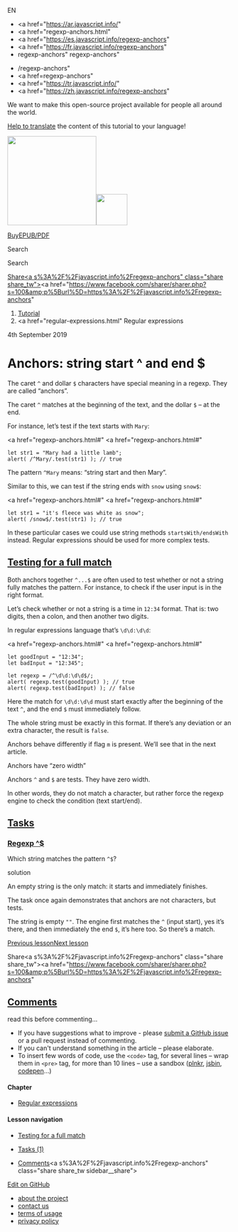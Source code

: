 EN

- <a href="https://ar.javascript.info/"
- <a href="regexp-anchors.html"
- <a href="https://es.javascript.info/regexp-anchors"
- <a href="https://fr.javascript.info/regexp-anchors"
- regexp-anchors"
  regexp-anchors"

<!-- -->

- /regexp-anchors"
- <a href=regexp-anchors"
- <a href="https://tr.javascript.info/"
- <a href="https://zh.javascript.info/regexp-anchors"

We want to make this open-source project available for people all around the world.

[Help to translate](translate.html) the content of this tutorial to your language!

<a href="index.html" class="sitetoolbar__link sitetoolbar__link_logo"><img src="img/sitetoolbar__logo_en.svg" class="sitetoolbar__logo sitetoolbar__logo_normal" width="200" /><img src="img/sitetoolbar__logo_small_en.svg" class="sitetoolbar__logo sitetoolbar__logo_small" width="70" /></a>

<a href="ebook.html" class="buy-book-button"><span class="buy-book-button__extra-text">Buy</span>EPUB/PDF</a>

Search

Search

<a href="tutorial/map.html" class="map">

<span class="share-icons__title">Share</span><a s%3A%2F%2Fjavascript.info%2Fregexp-anchors" class="share share_tw"></a><a href="https://www.facebook.com/sharer/sharer.php?s=100&amp;p%5Burl%5D=https%3A%2F%2Fjavascript.info%2Fregexp-anchors" </a>

1.  <a href="index.html" class="breadcrumbs__link"><span class="breadcrumbs__hidden-text">Tutorial</span></a>
2.  <span id="breadcrumb-1"><a href="regular-expressions.html" Regular expressions</span></a></span>

4th September 2019

# Anchors: string start ^ and end $

The caret `^` and dollar `$` characters have special meaning in a regexp. They are called “anchors”.

The caret `^` matches at the beginning of the text, and the dollar `$` – at the end.

For instance, let’s test if the text starts with `Mary`:

<a href="regexp-anchors.html#"
<a href="regexp-anchors.html#"

    let str1 = "Mary had a little lamb";
    alert( /^Mary/.test(str1) ); // true

The pattern `^Mary` means: “string start and then Mary”.

Similar to this, we can test if the string ends with `snow` using `snow$`:

<a href="regexp-anchors.html#"
<a href="regexp-anchors.html#"

    let str1 = "it's fleece was white as snow";
    alert( /snow$/.test(str1) ); // true

In these particular cases we could use string methods `startsWith/endsWith` instead. Regular expressions should be used for more complex tests.

## <a href="regexp-anchors.html#testing-for-a-full-match" id="testing-for-a-full-match" class="main__anchor">Testing for a full match</a>

Both anchors together `^...$` are often used to test whether or not a string fully matches the pattern. For instance, to check if the user input is in the right format.

Let’s check whether or not a string is a time in `12:34` format. That is: two digits, then a colon, and then another two digits.

In regular expressions language that’s `\d\d:\d\d`:

<a href="regexp-anchors.html#"
<a href="regexp-anchors.html#"

    let goodInput = "12:34";
    let badInput = "12:345";

    let regexp = /^\d\d:\d\d$/;
    alert( regexp.test(goodInput) ); // true
    alert( regexp.test(badInput) ); // false

Here the match for `\d\d:\d\d` must start exactly after the beginning of the text `^`, and the end `$` must immediately follow.

The whole string must be exactly in this format. If there’s any deviation or an extra character, the result is `false`.

Anchors behave differently if flag `m` is present. We’ll see that in the next article.

<span class="important__type">Anchors have “zero width”</span>

Anchors `^` and `$` are tests. They have zero width.

In other words, they do not match a character, but rather force the regexp engine to check the condition (text start/end).

## <a href="regexp-anchors.html#tasks" class="tasks__title-anchor main__anchor main__anchor main__anchor_noicon">Tasks</a>

### <a href="regexp-anchors.html#regexp" id="regexp" class="main__anchor">Regexp ^$</a>

<a href="task/start-end.html" class="task__open-link"></a>

Which string matches the pattern `^$`?

solution

An empty string is the only match: it starts and immediately finishes.

The task once again demonstrates that anchors are not characters, but tests.

The string is empty `""`. The engine first matches the `^` (input start), yes it’s there, and then immediately the end `$`, it’s here too. So there’s a match.

<a href="regexp-unicode.html" class="page__nav page__nav_prev"><span class="page__nav-text"><span class="page__nav-text-shortcut"></span></span><span class="page__nav-text-alternate">Previous lesson</span></a><a href="regexp-multiline-mode.html" class="page__nav page__nav_next"><span class="page__nav-text"><span class="page__nav-text-shortcut"></span></span><span class="page__nav-text-alternate">Next lesson</span></a>

<span class="share-icons__title">Share</span><a s%3A%2F%2Fjavascript.info%2Fregexp-anchors" class="share share_tw"></a><a href="https://www.facebook.com/sharer/sharer.php?s=100&amp;p%5Burl%5D=https%3A%2F%2Fjavascript.info%2Fregexp-anchors" </a>

<a href="tutorial/map.html" class="map">

## <a href="regexp-anchors.html#comments" id="comments">Comments</a>

<span class="comments__read-before-link">read this before commenting…</span>

- If you have suggestions what to improve - please [submit a GitHub issue](https://github.com/javascript-tutorial/en.javascript.info/issues/new) or a pull request instead of commenting.
- If you can't understand something in the article – please elaborate.
- To insert few words of code, use the `<code>` tag, for several lines – wrap them in `<pre>` tag, for more than 10 lines – use a sandbox ([plnkr](https://plnkr.co/edit/?p=preview), [jsbin](https://jsbin.com), [codepen](http://codepen.io)…)

<a href="tutorial/map.html" class="map"></a>

#### Chapter

- <a href="regular-expressions.html" class="sidebar__link">Regular expressions</a>

#### Lesson navigation

- <a href="regexp-anchors.html#testing-for-a-full-match" class="sidebar__link">Testing for a full match</a>

- <a href="regexp-anchors.html#tasks" class="sidebar__link">Tasks (1)</a>
- <a href="regexp-anchors.html#comments" class="sidebar__link">Comments</a><a s%3A%2F%2Fjavascript.info%2Fregexp-anchors" class="share share_tw sidebar__share"></a><a href="https://www.facebook.com/sharer/sharer.php?s=100&amp;p%5Burl%5D=https%3A%2F%2Fjavascript.info%2Fregexp-anchors" class="share share_fb sidebar__share"></a>

<a href="https://github.com/javascript-tutorial/en.javascript.info/blob/master/9-regular-expressions/04-regexp-anchors" class="sidebar__link">Edit on GitHub</a>

- <a href="about.html" class="page-footer__link">about the project</a>
- <a href="about.html#contact-us" class="page-footer__link">contact us</a>
- <a href="terms.html" class="page-footer__link">terms of usage</a>
- <a href="privacy.html" class="page-footer__link">privacy policy</a>
